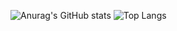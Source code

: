 ![Anurag's GitHub stats](https://github-readme-stats.vercel.app/api?username=Vsladek&show_icons=true&theme=dark)
![Top Langs](https://github-readme-stats.vercel.app/api/top-langs/?username=Vsladek&show_icons=true&theme=dark&layout=compact)

